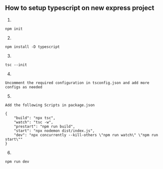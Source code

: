## How to setup typescript on new express project

1. 
```
npm init
```

2. 
```
npm install -D typescript
```

3. 
```
tsc --init
```

4. 
```
Uncomment the required configuration in tsconfig.json and add more configs as needed
```

5. 
```
Add the following Scripts in package.json

{
    "build": "npx tsc",
    "watch": "tsc -w",
    "prestart": "npm run build",
    "start": "npx nodemon dist/index.js",
    "dev": "npx concurrently --kill-others \"npm run watch\" \"npm run start\""
}
```

6. 
```
npm run dev
```